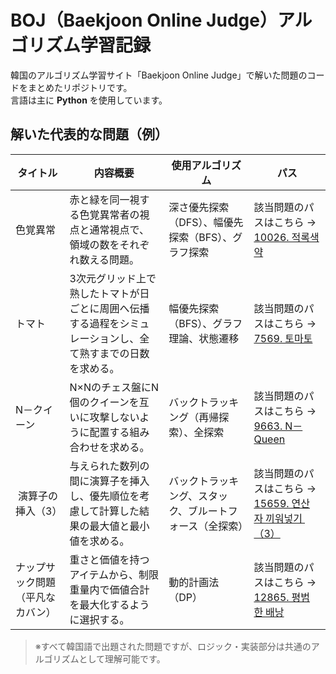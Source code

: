 # BOJ（Baekjoon Online Judge）アルゴリズム学習記録

韓国のアルゴリズム学習サイト「Baekjoon Online Judge」で解いた問題のコードをまとめたリポジトリです。  
言語は主に **Python** を使用しています。

## 解いた代表的な問題（例）
| タイトル | 内容概要 | 使用アルゴリズム | パス |
|-----------|------------|------------------|-----------------|
| 色覚異常 | 赤と緑を同一視する色覚異常者の視点と通常視点で、領域の数をそれぞれ数える問題。 |深さ優先探索（DFS）、幅優先探索（BFS）、グラフ探索 |該当問題のパスはこちら → [10026. 적록색약](./10026. 적록색약)|
| トマト | 3次元グリッド上で熟したトマトが日ごとに周囲へ伝播する過程をシミュレーションし、全て熟すまでの日数を求める。 | 幅優先探索（BFS）、グラフ理論、状態遷移 |該当問題のパスはこちら → [7569. 토마토](./7569. 토마토)|
| N－クイーン | N×Nのチェス盤にN個のクイーンを互いに攻撃しないように配置する組み合わせを求める。 | バックトラッキング（再帰探索）、全探索 |該当問題のパスはこちら → [9663. N－Queen](./9663. N－Queen)|
| 演算子の挿入（3） | 与えられた数列の間に演算子を挿入し、優先順位を考慮して計算した結果の最大値と最小値を求める。 | バックトラッキング、スタック、ブルートフォース（全探索） |該当問題のパスはこちら → [15659. 연산자 끼워넣기 （3）](./15659. 연산자 끼워넣기 （3）)|
| ナップサック問題（平凡なカバン） | 重さと価値を持つアイテムから、制限重量内で価値合計を最大化するように選択する。 | 動的計画法（DP）|該当問題のパスはこちら → [12865. 평범한 배낭](./12865. 평범한 배낭)|

> ※すべて韓国語で出題された問題ですが、ロジック・実装部分は共通のアルゴリズムとして理解可能です。
